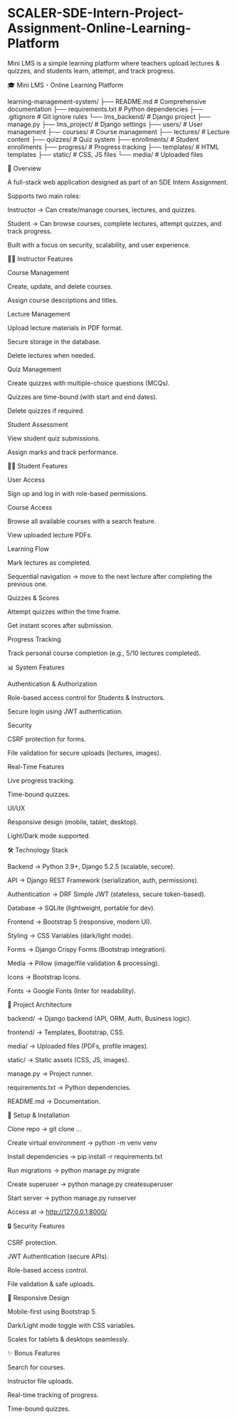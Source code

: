 # SCALER-SDE-Intern-Project-Assignment-Online-Learning-Platform
Mini LMS is a simple learning platform where teachers upload lectures &amp; quizzes, and students learn, attempt, and track progress.

🎓 Mini LMS - Online Learning Platform 

learning-management-system/
├── README.md                 # Comprehensive documentation
├── requirements.txt          # Python dependencies
├── .gitignore               # Git ignore rules
└── lms_backend/             # Django project
    ├── manage.py
    ├── lms_project/         # Django settings
    ├── users/              # User management
    ├── courses/            # Course management
    ├── lectures/           # Lecture content
    ├── quizzes/            # Quiz system
    ├── enrollments/        # Student enrollments
    ├── progress/           # Progress tracking
    ├── templates/          # HTML templates
    ├── static/             # CSS, JS files
    └── media/              # Uploaded files

📌 Overview

A full-stack web application designed as part of an SDE Intern Assignment.

Supports two main roles:

Instructor → Can create/manage courses, lectures, and quizzes.

Student → Can browse courses, complete lectures, attempt quizzes, and track progress.

Built with a focus on security, scalability, and user experience.

👩‍🏫 Instructor Features

Course Management

Create, update, and delete courses.

Assign course descriptions and titles.

Lecture Management

Upload lecture materials in PDF format.

Secure storage in the database.

Delete lectures when needed.

Quiz Management

Create quizzes with multiple-choice questions (MCQs).

Quizzes are time-bound (with start and end dates).

Delete quizzes if required.

Student Assessment

View student quiz submissions.

Assign marks and track performance.

👨‍🎓 Student Features

User Access

Sign up and log in with role-based permissions.

Course Access

Browse all available courses with a search feature.

View uploaded lecture PDFs.

Learning Flow

Mark lectures as completed.

Sequential navigation → move to the next lecture after completing the previous one.

Quizzes & Scores

Attempt quizzes within the time frame.

Get instant scores after submission.

Progress Tracking

Track personal course completion (e.g., 5/10 lectures completed).

📊 System Features

Authentication & Authorization

Role-based access control for Students & Instructors.

Secure login using JWT authentication.

Security

CSRF protection for forms.

File validation for secure uploads (lectures, images).

Real-Time Features

Live progress tracking.

Time-bound quizzes.

UI/UX

Responsive design (mobile, tablet, desktop).

Light/Dark mode supported.

🛠️ Technology Stack

Backend → Python 3.9+, Django 5.2.5 (scalable, secure).

API → Django REST Framework (serialization, auth, permissions).

Authentication → DRF Simple JWT (stateless, secure token-based).

Database → SQLite (lightweight, portable for dev).

Frontend → Bootstrap 5 (responsive, modern UI).

Styling → CSS Variables (dark/light mode).

Forms → Django Crispy Forms (Bootstrap integration).

Media → Pillow (image/file validation & processing).

Icons → Bootstrap Icons.

Fonts → Google Fonts (Inter for readability).

📂 Project Architecture

backend/ → Django backend (API, ORM, Auth, Business logic).

frontend/ → Templates, Bootstrap, CSS.

media/ → Uploaded files (PDFs, profile images).

static/ → Static assets (CSS, JS, images).

manage.py → Project runner.

requirements.txt → Python dependencies.

README.md → Documentation.

🚀 Setup & Installation

Clone repo → git clone ...

Create virtual environment → python -m venv venv

Install dependencies → pip install -r requirements.txt

Run migrations → python manage.py migrate

Create superuser → python manage.py createsuperuser

Start server → python manage.py runserver

Access at → http://127.0.0.1:8000/

🔒 Security Features

CSRF protection.

JWT Authentication (secure APIs).

Role-based access control.

File validation & safe uploads.

📱 Responsive Design

Mobile-first using Bootstrap 5.

Dark/Light mode toggle with CSS variables.

Scales for tablets & desktops seamlessly.

✨ Bonus Features

Search for courses.

Instructor file uploads.

Real-time tracking of progress.

Time-bound quizzes.
